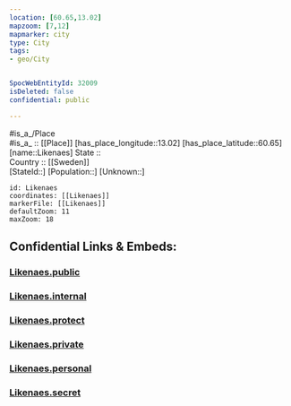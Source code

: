 ```yaml
---
location: [60.65,13.02] 
mapzoom: [7,12] 
mapmarker: city 
type: City
tags:
- geo/City


SpocWebEntityId: 32009
isDeleted: false
confidential: public

---
```

#is_a_/Place  
#is_a_ :: [[Place]] 
[has_place_longitude::13.02] 
[has_place_latitude::60.65] 
[name::Likenaes] 
State ::  
Country :: [[Sweden]]  
[StateId::] 
[Population::] 
[Unknown::] 


```leaflet
id: Likenaes
coordinates: [[Likenaes]] 
markerFile: [[Likenaes]] 
defaultZoom: 11 
maxZoom: 18
```


## Confidential Links & Embeds: 

### [Likenaes.public](/_public/\Earth\Continent\Europe\Europe~North\Sweden\Provinces~Sweden\Värmland\CityLikenaes.public.md) 

### [Likenaes.internal](/_internal/\Earth\Continent\Europe\Europe~North\Sweden\Provinces~Sweden\Värmland\CityLikenaes.internal.md) 

### [Likenaes.protect](/_protect/\Earth\Continent\Europe\Europe~North\Sweden\Provinces~Sweden\Värmland\CityLikenaes.protect.md) 

### [Likenaes.private](/_private/\Earth\Continent\Europe\Europe~North\Sweden\Provinces~Sweden\Värmland\CityLikenaes.private.md) 

### [Likenaes.personal](/_personal/\Earth\Continent\Europe\Europe~North\Sweden\Provinces~Sweden\Värmland\CityLikenaes.personal.md) 

### [Likenaes.secret](/_secret/\Earth\Continent\Europe\Europe~North\Sweden\Provinces~Sweden\Värmland\CityLikenaes.secret.md)

